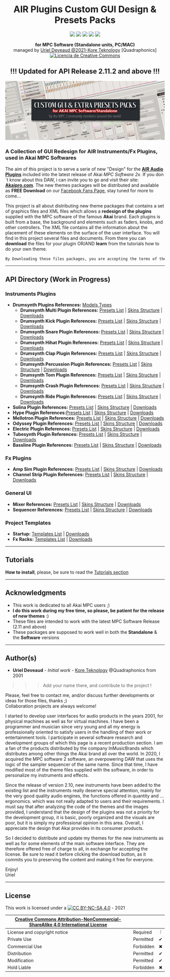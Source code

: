 <h1 align="center">AIR Plugins Custom GUI Design & Presets Packs</h1>
<p align="center">
  <img src="https://img.shields.io/badge/License-CC BY NC SA 4.0-lightgrey.svg" /> <img src="https://img.shields.io/badge/Code-XML-blue.svg" /> <img src="https://img.shields.io/badge/Images-PNG-purple.svg" /> <img src="https://img.shields.io/badge/AIR-Plugins-red.svg" /> <img src="https://img.shields.io/badge/Akai-MPC-yellow.svg" />
</p>
<p align="center">
  <b>for MPC Software (Standalone units, PC/MAC)</b><br/>
  managed by <u>Uriel Deveaud @2021-Kore Teknology</u> [Quadraphonics]<br/>
  <a rel="license" href="http://creativecommons.org/licenses/by-nc/4.0/"><img alt="Licencia de Creative Commons" style="border-width:0" src="https://i.creativecommons.org/l/by-nc/4.0/80x15.png" /></a><br/>
</p>
<h2 align="center">!!! Updated for API Release 2.11.2 and above !!!</h2>

![Header](header_project_customGUI_v2.jpg)

[comment]: <> (This is a comment, it will not be included)
  
### A Collection of GUI Redesign for AIR Instruments/Fx Plugins, used in Akai MPC Softwares

The aim of this project is to serve a serie of new "Design" for the [**AIR Audio Plugins**](https://www.airmusictech.com/) included into the latest release of Akai *MPC Software 2x*. If you don´t know about this DAW, i can invite you to go and visit their site: [**Akaipro.com**](https://www.akaipro.com/mpc-software). 
The new themes packages will be distributed and available as **FREE Download** on our [Facebook Fans Page](https://www.facebook.com/groups/2455369201273499), stay tuned for more to come... 

This project is all about distributing new theme packages that contains a set of graphics files and XML files which allows a **redesign of the plugins** supplied with the MPC software of the famous **Akai** brand. Each plugins is built from a base, the background and elements such as faders, knobs, and other controllers. The XML file contains all the information about the placement of these elements on the surface of the user interface. You will find in this project several files and documents. From there you can **download** the files for your plugin OR/AND **learn** from the tutorials how to do your own theme.

```diff 
By Downloading these files packages, you are accepting the terms of the CC BY NC SA 4.0 License
```
---

## API Directory (Work in Progress)

### Instruments Plugins

- **Drumsynth Plugins References:** [Models Types](Plugins%20API%20Documentation/Instruments-API-Drumsynth%20Models.md)
    - **Drumsynth Multi Plugin References:** [Presets List](Plugins%20API%20Documentation/Instruments-API-Drumsynth%20Multi%20Presets.md) | [Skins Structure](Plugins%20API%20Documentation/Instruments-API-Drumsynth%20Multi%20GUI.md) | [<ins>Downloads</ins>]()
    - **Drumsynth Kick Plugin References:** [Presets List](Plugins%20API%20Documentation/) | [Skins Structure]() | [<ins>Downloads</ins>]()
    - **Drumsynth Snare Plugin References:** [Presets List](Plugins%20API%20Documentation/) | [Skins Structure]() | [<ins>Downloads</ins>]()
    - **Drumsynth Hihat Plugin References:** [Presets List](Plugins%20API%20Documentation/) | [Skins Structure]() | [<ins>Downloads</ins>]()
    - **Drumsynth Clap Plugin References:** [Presets List](Plugins%20API%20Documentation/) | [Skins Structure]() | [<ins>Downloads</ins>]()
    - **Drumsynth Percussion Plugin References:** [Presets List](Plugins%20API%20Documentation/) | [Skins Structure]() | [<ins>Downloads</ins>]()
    - **Drumsynth Tom Plugin References:** [Presets List](Plugins%20API%20Documentation/) | [Skins Structure]() | [<ins>Downloads</ins>]()
    - **Drumsynth Crash Plugin References:** [Presets List](Plugins%20API%20Documentation/) | [Skins Structure]() | [<ins>Downloads</ins>]()
    - **Drumsynth Ride Plugin References:** [Presets List](Plugins%20API%20Documentation/) | [Skins Structure]() | [<ins>Downloads</ins>]()
- **Solina Plugin References:** [Presets List](Plugins%20API%20Documentation/) | [Skins Structure](Plugins%20API%20Documentation/Instruments-API-Solina%20GUI.md) | [<ins>Downloads</ins>](https://github.com/KoreTeknology/AIR-Plugins-GUI-Design-for-MPC-Software/blob/main/DOWNLOADS.md#custom-air-plugins-themes-releases---full-skin-packages)
- **Hype Plugin References:**[Presets List](Plugins%20API%20Documentation/) | [Skins Structure](Plugins%20API%20Documentation/Instruments-API-Hype%20GUI.md) | [<ins>Downloads</ins>]()
- **Mellotron Plugin References:** [Presets List](Plugins%20API%20Documentation/) | [Skins Structure]() | [<ins>Downloads</ins>]()
- **Odyssey Plugin References:** [Presets List](Plugins%20API%20Documentation/) | [Skins Structure]() | [<ins>Downloads</ins>]()
- **Electric Plugin References:** [Presets List](Plugins%20API%20Documentation/) | [Skins Structure]() | [<ins>Downloads</ins>]()
- **Tubesynth Plugin References:** [Presets List](Plugins%20API%20Documentation/) | [Skins Structure]() | [<ins>Downloads</ins>]()
- **Bassline Plugin References:** [Presets List](Plugins%20API%20Documentation/) | [Skins Structure]() | [<ins>Downloads</ins>]()

### Fx Plugins

- **Amp Sim Plugin References:** [Presets List](Plugins%20API%20Documentation/Fx-API-Amp%20Sim%20Presets.md) | [Skins Structure]() | [<ins>Downloads</ins>]()
- **Channel Strip Plugin References:** [Presets List](Plugins%20API%20Documentation/) | [Skins Structure]() | [<ins>Downloads</ins>]()

### General UI

- **Mixer References:** [Presets List]() | [Skins Structure]() | [<ins>Downloads</ins>]()
- **Sequencer References:** [Presets List]() | [Skins Structure]() | [<ins>Downloads</ins>]()

### Project Templates

- **Startup:** [Templates List]()  | [<ins>Downloads</ins>]()
- **Fx Racks:** [Templates List]() | [<ins>Downloads</ins>]()

---

## Tutorials

**How to install**, please, be sure to read the [Tutorials section](TUTORIALS.md)

---

## Acknowledgments

* This work is dedicated to all Akai MPC users ;)
* **I do  this work during my free time, so please, be patient for the release of new themes** :)
* These files are intended to work with the latest MPC Software Release (2.11 and above)
* These packages are supposed to work well in both  the **Standalone** & the **Software** versions

---

## Author(s)

* **Uriel Deveaud** - *Initial work* - [Kore Teknology](https://github.com/KoreTeknology) @Quadraphonics from 2001
>>> Add your name there, and contribute to the project !

Please, feel free to contact me, and/or discuss further developments or ideas for those files, thanks ;)<br/>
Collaboration projects are always welcome!</p>

I started to develop user interfaces for audio products in the years 2001, for physical machines as well as for virtual machines. I have been a programmer and musician since very young and all my energy is professionally oriented to satisfy users in the handling of their work or entertainment tools. I participate in several software research and development groups of which this page is a recent production section. I am a fan of the products distributed by the company InMusicBrands which distributes among other things the Akai brand all over the world. In 2020, I acquired the MPC software 2 software, an overpowering DAW that uses the logic of the sampler sequencer of the same name. Since that time, I have modified most of the theme files supplied with the software, in order to personalize my instruments and effects.

Since the release of version 2.10, new instruments have been added to the existing list and the instruments really deserve special attention, mainly for the very good quality audio engines, the functions offered in quantity and ... ergonomics. which was not really adapted to users and their requirements. I must say that after analyzing the code of the themes and the images provided, I understand that the design of the plugins was not a priority for the development group, it is basic, poorly organized and the visuals are poor, but it is simply my professional opinion in this area. Overall, I appreciate the design that Akai provides in its consumer products.

So I decided to distribute and update my themes for the new instruments as well as for some elements of the main software interface. They are therefore offered free of charge to all, in exchange for accepting the license. Be sure to read it before clicking the download button, as it commits you to preserving the content and making it free for everyone.

Enjoy!<br>
Uriel

---

## License

This work is licensed under a [![CC BY-NC-SA 4.0][cc-by-nc-sa-image]][cc-by-nc-sa] - 2021

[cc-by-nc-sa]: http://creativecommons.org/licenses/by-nc-sa/4.0/
[cc-by-nc-sa-image]: https://licensebuttons.net/l/by-nc-sa/4.0/88x31.png
[cc-by-nc-sa-shield]: https://img.shields.io/badge/License-CC%20BY--NC--SA%204.0-lightgrey.svg

|[Creative Commons Attribution-NonCommercial-ShareAlike 4.0 International License][cc-by-nc-sa]|||
| ------------------------------------------------- | --------- | :--------: |
| License and copyright notice | Required  | &#10069; |
| Private Use                  | Permitted | &#10004; |
| Commercial Use               | Forbidden | &#10006; |
| Distribution                 | Permitted | &#10004; |
| Modification                 | Permitted | &#10004; |
| Hold Liable                  | Forbidden | &#10006; |
